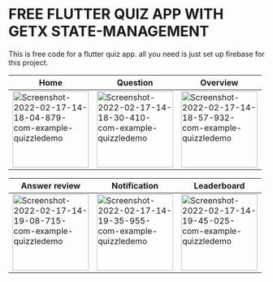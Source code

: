 # FREE FLUTTER QUIZ APP WITH GETX STATE-MANAGEMENT

This is free code for a flutter quiz app. all you need is just set up firebase for this project.

| Home | Question  | Overview  |
| ------------ | ------------ | ------------ |
| <img src="[https://i.ibb.co/tby4hC7/Screenshot-2022-02-17-14-18-04-879-com-example-quizzledemo.jpg](https://ibb.co/rX2277C)" alt="Screenshot-2022-02-17-14-18-04-879-com-example-quizzledemo" border="0" width = "150">  |  <img src="https://i.ibb.co/93ChWZP/Screenshot-2022-02-17-14-18-30-410-com-example-quizzledemo.jpg" alt="Screenshot-2022-02-17-14-18-30-410-com-example-quizzledemo" border="0"  width = "150"> |  <img src="https://i.ibb.co/g3226zx/Screenshot-2022-02-17-14-18-57-932-com-example-quizzledemo.jpg" alt="Screenshot-2022-02-17-14-18-57-932-com-example-quizzledemo" border="0" width = "150"> |

| Answer review  |  Notification |  Leaderboard |
| ------------ | ------------ | ------------ |
| <img src="https://i.ibb.co/0j06rgX/Screenshot-2022-02-17-14-19-08-715-com-example-quizzledemo.jpg" alt="Screenshot-2022-02-17-14-19-08-715-com-example-quizzledemo" border="0" width = "150">  |  <img src="https://i.ibb.co/G2FXJqZ/Screenshot-2022-02-17-14-19-35-955-com-example-quizzledemo.jpg" alt="Screenshot-2022-02-17-14-19-35-955-com-example-quizzledemo" border="0" width = "150"> |  <img src="https://i.ibb.co/PYnpCsV/Screenshot-2022-02-17-14-19-45-025-com-example-quizzledemo.jpg" alt="Screenshot-2022-02-17-14-19-45-025-com-example-quizzledemo" border="0" width = "150"> |

